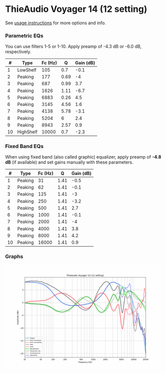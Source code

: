 # ThieAudio Voyager 14 (12 setting)
See [usage instructions](https://github.com/jaakkopasanen/AutoEq#usage) for more options and info.

### Parametric EQs
You can use filters 1-5 or 1-10. Apply preamp of -4.3 dB or -6.0 dB, respectively.

|   # | Type      |   Fc (Hz) |    Q |   Gain (dB) |
|-----|-----------|-----------|------|-------------|
|   1 | LowShelf  |       105 | 0.7  |        -0.1 |
|   2 | Peaking   |       177 | 0.69 |        -4   |
|   3 | Peaking   |       687 | 0.99 |         3.7 |
|   4 | Peaking   |      1626 | 1.11 |        -6.7 |
|   5 | Peaking   |      6883 | 0.26 |         4.5 |
|   6 | Peaking   |      3145 | 4.56 |         1.6 |
|   7 | Peaking   |      4138 | 5.78 |        -3.1 |
|   8 | Peaking   |      5204 | 6    |         2.4 |
|   9 | Peaking   |      8943 | 2.57 |         0.9 |
|  10 | HighShelf |     10000 | 0.7  |        -2.3 |

### Fixed Band EQs
When using fixed band (also called graphic) equalizer, apply preamp of **-4.8 dB** (if available) and set gains manually with these parameters.

|   # | Type    |   Fc (Hz) |    Q |   Gain (dB) |
|-----|---------|-----------|------|-------------|
|   1 | Peaking |        31 | 1.41 |        -0.5 |
|   2 | Peaking |        62 | 1.41 |        -0.1 |
|   3 | Peaking |       125 | 1.41 |        -3   |
|   4 | Peaking |       250 | 1.41 |        -3.2 |
|   5 | Peaking |       500 | 1.41 |         2.7 |
|   6 | Peaking |      1000 | 1.41 |        -0.1 |
|   7 | Peaking |      2000 | 1.41 |        -4   |
|   8 | Peaking |      4000 | 1.41 |         3.8 |
|   9 | Peaking |      8000 | 1.41 |         4.2 |
|  10 | Peaking |     16000 | 1.41 |         0.9 |

### Graphs
![](./ThieAudio%20Voyager%2014%20(12%20setting).png)
